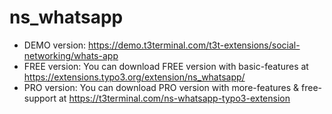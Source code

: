 # ns_whatsapp

- DEMO version: https://demo.t3terminal.com/t3t-extensions/social-networking/whats-app
- FREE version: You can download FREE version with basic-features at https://extensions.typo3.org/extension/ns_whatsapp/
- PRO version: You can download PRO version with more-features & free-support at https://t3terminal.com/ns-whatsapp-typo3-extension
